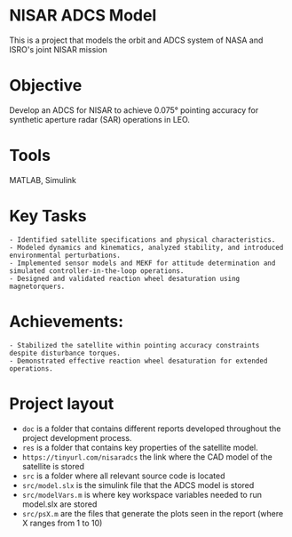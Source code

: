 # NISAR ADCS Model

This is a project that models the orbit and ADCS system of NASA and ISRO's joint NISAR mission

# Objective
Develop an ADCS for NISAR to achieve 0.075° pointing accuracy for synthetic aperture radar (SAR) operations in LEO.

# Tools
MATLAB, Simulink

# Key Tasks
    - Identified satellite specifications and physical characteristics.
    - Modeled dynamics and kinematics, analyzed stability, and introduced environmental perturbations.
    - Implemented sensor models and MEKF for attitude determination and simulated controller-in-the-loop operations.
    - Designed and validated reaction wheel desaturation using magnetorquers.

# Achievements:
    - Stabilized the satellite within pointing accuracy constraints despite disturbance torques.
    - Demonstrated effective reaction wheel desaturation for extended operations.

# Project layout
- ```doc``` is a folder that contains different reports developed throughout the project development process.
- ```res``` is a folder that contains key properties of the satellite model.
- ```https://tinyurl.com/nisaradcs``` the link where the CAD model of the satellite is stored
- ```src``` is a folder where all relevant source code is located
- ```src/model.slx``` is the simulink file that the ADCS model is stored
- ```src/modelVars.m``` is where key workspace variables needed to run model.slx are stored
- ```src/psX.m``` are the files that generate the plots seen in the report (where X ranges from 1 to 10)

